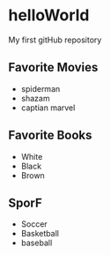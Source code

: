 # helloWorld
My first gitHub repository


## Favorite Movies

- spiderman
- shazam
- captian marvel

## Favorite Books

- White 
- Black
- Brown
## SporF
- Soccer
- Basketball
- baseball
